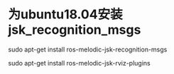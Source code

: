 # 为ubuntu18.04安装jsk_recognition_msgs

sudo apt-get install ros-melodic-jsk-recognition-msgs

sudo apt-get install ros-melodic-jsk-rviz-plugins

